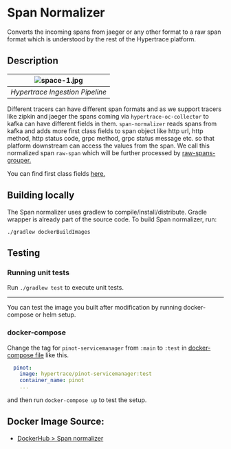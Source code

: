 # Span Normalizer

Converts the incoming spans from jaeger or any other format to a raw span format which is understood by the rest of the Hypertrace platform.

## Description

| ![space-1.jpg](https://hypertrace-docs.s3.amazonaws.com/ingestion-pipeline.png) | 
|:--:| 
| *Hypertrace Ingestion Pipeline* |

Different tracers can have different span formats and as we support tracers like zipkin and jaeger the spans coming via `hypertrace-oc-collector` to kafka can have different fields in them. `span-normalizer` reads spans from kafka and adds more first class fields to span object like http url, http method, http status code, grpc method, grpc status message etc. so that platform downstream can access the values from the span. We call this normalized span `raw-span` which will be further processed by [raw-spans-grouper.](https://github.com/hypertrace/raw-spans-grouper)

You can find first class fields [here.](https://github.com/hypertrace/data-model/tree/main/data-model/src/main/avro/eventfields)

## Building locally
The Span normalizer uses gradlew to compile/install/distribute. Gradle wrapper is already part of the source code. To build Span normalizer, run:

```
./gradlew dockerBuildImages
```

## Testing

### Running unit tests
Run `./gradlew test` to execute unit tests. 

---

You can test the image you built after modification by running docker-compose or helm setup. 

### docker-compose
Change the tag for `pinot-servicemanager` from `:main` to `:test` in [docker-compose file](https://github.com/hypertrace/hypertrace/blob/main/docker/docker-compose.yml) like this.

```yaml
  pinot:
    image: hypertrace/pinot-servicemanager:test
    container_name: pinot
    ...
```

and then run `docker-compose up` to test the setup.

## Docker Image Source:
- [DockerHub > Span normalizer](https://hub.docker.com/r/hypertrace/span-normalizer)
